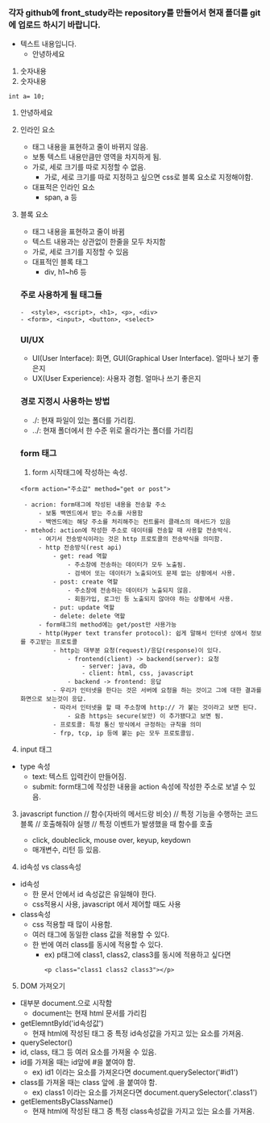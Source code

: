 ### 각자 github에 front_study라는 repository를 만들어서 현재 폴더를 git에 업로드 하시기 바랍니다.
- 텍스트 내용입니다.    
    - 안녕하세요
1. 숫자내용
1. 숫자내용
```
int a= 10;
```
1. 안녕하세요



1. 인라인 요소
    - 태그 내용을 표현하고 줄이 바뀌지 않음.
    - 보통 텍스트 내용만큼만 영역을 차지하게 됨.
    - 가로, 세로 크기를 따로 지정할 수 없음.
        - 가로, 세로 크기를 따로 지정하고 싶으면 css로 블록 요소로 지정해야함.
    - 대표적은 인라인 요소
        - span, a 등
2. 블록 요소
    - 태그 내용을 표현하고 줄이 바뀜
    - 텍스트 내용과는 상관없이 한줄을 모두 차지함
    - 가로, 세로 크기를 지정할 수 있음
    - 대표적인 블록 태그
        - div, h1~h6 등
    
    ### 주로 사용하게 될 태그들
    ```
    -  <style>, <script>, <h1>, <p>, <div>
    - <form>, <input>, <button>, <select>
    ```
    ### UI/UX
    - UI(User Interface): 화면, GUI(Graphical User Interface). 얼마나 보기 좋은지
    - UX(User Experience): 사용자 경험. 얼마나 쓰기 좋은지

    ### 경로 지정시 사용하는 방법
    - ./: 현재 파일이 있는 폴더를 가리킴.
    - ../: 현재 폴더에서 한 수준 위로 올라가는 폴더를 가리킴

    ### form 태그
    1. form 시작태그에 작성하는 속성.
    ```
    <form action="주소값" method="get or post">
    ```
        - acrion: form태그에 작성된 내용을 전송할 주소
            - 보통 백엔드에서 받는 주소를 사용함
            - 백엔드에는 해당 주소를 처리해주는 컨트롤러 클래스의 매서드가 있음
        - mtehod: action에 작성한 주소로 데이터를 전송할 때 사용할 전송박식.
            - 여기서 전송방식이라는 것은 http 프로토콜의 전송박식을 의미함.
            - http 전송방식(rest api)
                - get: read 역할
                    - 주소창에 전송하는 데이터가 모두 노출됨.
                    - 검색어 또는 데이터가 노출되어도 문제 없는 상황에서 사용.
                - post: create 역할
                    - 주소창에 전송하는 데이터가 노출되지 않음.
                    - 회원가입, 로그인 등 노출되지 않아야 하는 상황에서 사용.
                - put: update 역할
                - delete: delete 역할
            - form태그의 method에는 get/post만 사용가능
            - http(Hyper text transfer protocol): 쉽게 말해서 인터넷 상에서 정보를 주고받는 프로토콜
                - http는 대부분 요청(request)/응답(response)이 있다.
                    - frontend(client) -> backend(server): 요청
                        - server: java, db
                        - client: html, css, javascript
                    - backend -> frontend: 응답
                - 우리가 인터넷을 한다는 것은 서버에 요청을 하는 것이고 그에 대한 결과를 화면으로 보는것이 응답.
                - 따라서 인터넷을 할 때 주소창에 http:// 가 붙는 것이라고 보면 된다.
                    - 요즘 https는 secure(보안) 이 추가됐다고 보면 됨.
                - 프로토콜: 특정 통신 방식에서 규정하는 규칙을 의미
                - frp, tcp, ip 등에 붙는 p는 모두 프로토콜임. 
2. input 태그
- type 속성
    - text: 텍스트 입력칸이 만들어짐.
    - submit: form태그에 작성한 내용을 action 속성에 작성한 주소로 보낼 수 있음.

3. javascript function
// 함수(자바의 메서드랑 비슷)
    // 특정 기능을 수행하는 코드블록
    // 호출해줘야 실행
    // 특정 이벤트가 발생했을 때 함수를 호출
     - click, doubleclick, mouse over, keyup, keydown
    - 매개변수, 리턴 등 있음.

4. id속성 vs class속성
- id속성
    - 한 문서 안에서 id 속성값은 유일해야 한다.
    - css적용시 사용, javascript 에서 제어할 때도 사용
- class속성
    - css 적용할 때 많이 사용함.
    - 여러 태그에 동일한 class 값을 적용할 수 있다.
    - 한 번에 여러 class를 동시에 적용할 수 있다.
      - ex) p태그에 class1, class2, class3를 동시에 적용하고 싶다면
        ```
        <p class="class1 class2 class3"></p>
        ```

5. DOM 가져오기
- 대부분 document.으로 시작함
    - document는 현재 html 문서를 가리킴
- getElemntById('id속성값') 
    - 현재 html에 작성된 태그 중 특정 id속성값을 가지고 있는 요소를 가져옴.
- querySelector()
 - id, class, 태그 등 여러 요소를 가져올 수 있음.
 - id를 가져올 때는 id앞에 #을 붙여야 함.
    - ex) id1 이라는 요소를 가져온다면  document.querySelector('#id1')
- class를 가져올 때는 class 앞에 .을 붙여야 함.
    - ex) class1 이라는 요소를 가져온다면 document.querySelector('.class1')
- getElementsByClassName()
    - 현재 html에 작성된 태그 중 특정 class속성값을 가지고 있는 요소를 가져옴.
